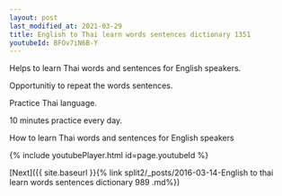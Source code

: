 ```yaml
---
layout: post
last_modified_at: 2021-03-29
title: English to Thai learn words sentences dictionary 1351 
youtubeId: BFOv7iN6B-Y
---
```

 
 
Helps to learn Thai words and sentences for English speakers.

Opportunitiy to repeat the words sentences. 

Practice Thai language. 
 
10 minutes practice every day. 
 
How to learn Thai words and sentences for English speakers 
 
{% include youtubePlayer.html id=page.youtubeId %}
 
 
[Next]({{ site.baseurl }}{% link  split2/_posts/2016-03-14-English to thai learn words sentences dictionary 989 .md%})
 

